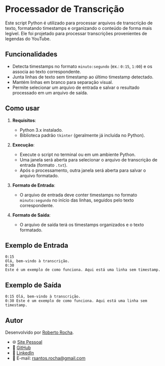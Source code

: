 # Processador de Transcrição

Este script Python é utilizado para processar arquivos de transcrição de texto, formatando timestamps e organizando o conteúdo de forma mais legível. Ele foi projetado para processar transcrições provenientes de legendas do YouTube.

## Funcionalidades

- Detecta timestamps no formato `minuto:segundo` (ex.: `0:15`, `1:00`) e os associa ao texto correspondente.
- Junta linhas de texto sem timestamp ao último timestamp detectado.
- Mantém linhas em branco para separação visual.
- Permite selecionar um arquivo de entrada e salvar o resultado processado em um arquivo de saída.

## Como usar

1. **Requisitos**:

   - Python 3.x instalado.
   - Biblioteca padrão `tkinter` (geralmente já incluída no Python).

2. **Execução**:

   - Execute o script no terminal ou em um ambiente Python.
   - Uma janela será aberta para selecionar o arquivo de transcrição de entrada (formato `.txt`).
   - Após o processamento, outra janela será aberta para salvar o arquivo formatado.

3. **Formato de Entrada**:

   - O arquivo de entrada deve conter timestamps no formato `minuto:segundo` no início das linhas, seguidos pelo texto correspondente.

4. **Formato de Saída**:
   - O arquivo de saída terá os timestamps organizados e o texto formatado.

## Exemplo de Entrada

```plaintext
0:15
Olá, bem-vindo à transcrição.
0:30
Este é um exemplo de como funciona. Aqui está uma linha sem timestamp.
```

## Exemplo de Saída

```plaintext
0:15 Olá, bem-vindo à transcrição.
0:30 Este é um exemplo de como funciona. Aqui está uma linha sem timestamp.
```

## Autor

Desenvolvido por [Roberto Rocha](https://roberto-rocha.tech).

- 🌐 [Site Pessoal](https://roberto-rocha.tech)
- 🐙 [GitHub](https://github.com/roberto-fgv)
- 💼 [LinkedIn](https://www.linkedin.com/in/rsrocha/)
- 📧 E-mail: [rsantos.rocha@gmail.com](mailto:rsantos.rocha@gmail.com)
